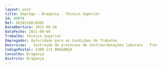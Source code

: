 ```yaml
--- 
layout: post
title: Emprego - Bragança - Técnico Superior
Id: 89876
Ref: OE202108/0585
DataAbertura: 2021-08-26
DataFecho: 2021-09-09
Trabalho: Técnico Superior
Empregador: Autoridade para as Condições do Trabalho
Descricao:   Instrução de processos de contraordenações laborais   Prestação de informações, presencialmente e por escrito, sobre a legislação laboral.
CodigoPostal: 5300-111 BRAGANÇA
Concelho: Bragança
Distrito: Bragança
--- 
```

